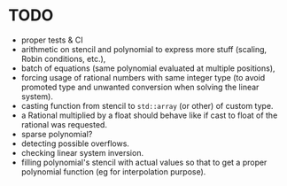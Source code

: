 
# TODO

- proper tests & CI
- arithmetic on stencil and polynomial to express more stuff (scaling, Robin conditions, etc.),
- batch of equations (same polynomial evaluated at multiple positions),
- forcing usage of rational numbers with same integer type (to avoid promoted type and unwanted conversion when solving the linear system).
- casting function from stencil to `std::array` (or other) of custom type.
- a Rational multiplied by a float should behave like if cast to float of the rational was requested.
- sparse polynomial? 
- detecting possible overflows.
- checking linear system inversion.
- filling polynomial's stencil with actual values so that to get a proper polynomial function (eg for interpolation purpose).